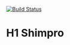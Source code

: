 [![Build Status](https://travis-ci.org/cvandermeer/shimpro.svg)](https://travis-ci.org/cvandermeer/shimpro)

# H1 Shimpro
